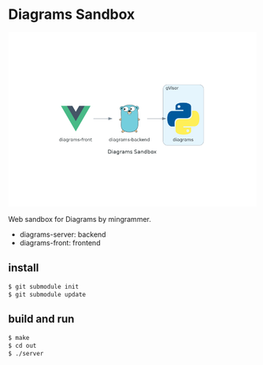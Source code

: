 # Diagrams Sandbox

![Diagrams Sandbox](img/diagrams-sandbox.png)

Web sandbox for Diagrams by mingrammer.

* diagrams-server: backend
* diagrams-front: frontend

## install

    $ git submodule init
    $ git submodule update

## build and run

    $ make
    $ cd out
    $ ./server

